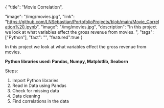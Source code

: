 {
  "title": "Movie Correlation",
  
  "image": "/img/movies.jpg",
  "link": "https://github.com/LNSebastian/PortofolioProjects/blob/main/Movie_Correlation%20.ipynb",
  "image": "/img/movies.jpg",
  "description": "In this project we look at what variables effect the gross revenue from movies. ",
  "tags": ["Python"],
  "fact": "",
  "featured":true
}

In this project we look at what variables effect the gross revenue from movies.

**Python libraries used: Pandas, Numpy, Matplotlib, Seaborn**

Steps:

1. Import Python libraries
2. Read in Data using Pandas
3. Check for missing data
4. Data cleaning
5. Find correlations in the data
